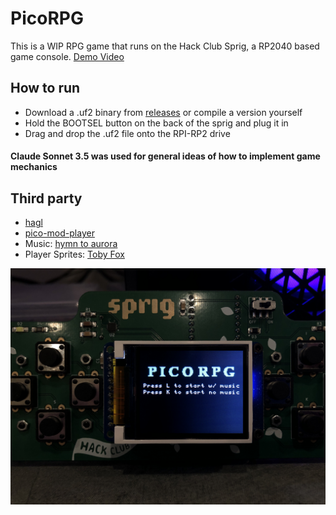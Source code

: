 # PicoRPG
This is a WIP RPG game that runs on the Hack Club Sprig, a RP2040 based game console. [Demo Video](/static/PicoRPGdemo.mp4)

## How to run
- Download a .uf2 binary from [releases](https://github.com/ColinVanderMeer/PicoGame/releases/latest) or compile a version yourself
- Hold the BOOTSEL button on the back of the sprig and plug it in
- Drag and drop the .uf2 file onto the RPI-RP2 drive

#### Claude Sonnet 3.5 was used for general ideas of how to implement game mechanics

## Third party
- [hagl](https://github.com/tuupola/hagl)
- [pico-mod-player](https://github.com/moefh/pico-mod-player)
- Music: [hymn to aurora](https://modarchive.org/index.php?request=view_by_moduleid&query=99684)
- Player Sprites: [Toby Fox](https://undertale.com/)

![Demo](static/PicoRPG.JPG)
